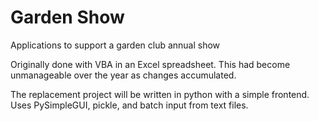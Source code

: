 # Garden Show
 Applications to support a garden club annual show
 
 Originally done with VBA in an Excel spreadsheet.
 This had become unmanageable over the year as changes accumulated.
 
 The replacement project will be written in python with a simple frontend.
 Uses PySimpleGUI, pickle, and batch input from text files.
